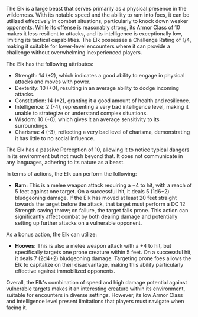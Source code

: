 The Elk is a large beast that serves primarily as a physical presence in the wilderness. With its notable speed and the ability to ram into foes, it can be utilized effectively in combat situations, particularly to knock down weaker opponents. While its offense is reasonably strong, its Armor Class of 10 makes it less resilient to attacks, and its intelligence is exceptionally low, limiting its tactical capabilities. The Elk possesses a Challenge Rating of 1/4, making it suitable for lower-level encounters where it can provide a challenge without overwhelming inexperienced players.

The Elk has the following attributes: 

- Strength: 14 (+2), which indicates a good ability to engage in physical attacks and moves with power.
- Dexterity: 10 (+0), resulting in an average ability to dodge incoming attacks.
- Constitution: 14 (+2), granting it a good amount of health and resilience.
- Intelligence: 2 (-4), representing a very bad intelligence level, making it unable to strategize or understand complex situations.
- Wisdom: 10 (+0), which gives it an average sensitivity to its surroundings.
- Charisma: 4 (-3), reflecting a very bad level of charisma, demonstrating it has little to no social influence.

The Elk has a passive Perception of 10, allowing it to notice typical dangers in its environment but not much beyond that. It does not communicate in any languages, adhering to its nature as a beast.

In terms of actions, the Elk can perform the following:

- **Ram:** This is a melee weapon attack requiring a +4 to hit, with a reach of 5 feet against one target. On a successful hit, it deals 5 (1d6+2) bludgeoning damage. If the Elk has moved at least 20 feet straight towards the target before the attack, that target must perform a DC 12 Strength saving throw; on failure, the target falls prone. This action can significantly affect combat by both dealing damage and potentially setting up further attacks on a vulnerable opponent.

As a bonus action, the Elk can utilize:

- **Hooves:** This is also a melee weapon attack with a +4 to hit, but specifically targets one prone creature within 5 feet. On a successful hit, it deals 7 (2d4+2) bludgeoning damage. Targeting prone foes allows the Elk to capitalize on their disadvantage, making this ability particularly effective against immobilized opponents.

Overall, the Elk's combination of speed and high damage potential against vulnerable targets makes it an interesting creature within its environment, suitable for encounters in diverse settings. However, its low Armor Class and intelligence level present limitations that players must navigate when facing it.